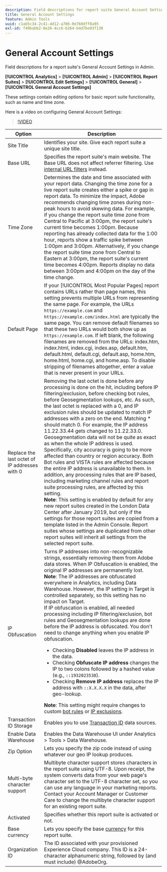 ```yaml
---
description: Field descriptions for report suite General Account Settings in Admin.
title: General Account Settings
feature: Admin Tools
uuid: c1ab5c34-2c41-4d12-a706-0e760dff8a95
exl-id: f49babb2-8e26-4cc6-b264-b4d7be93f130
---
```

# General Account Settings

Field descriptions for a report suite's General Account Settings in Admin.

**[!UICONTROL Analytics]** > **[!UICONTROL Admin]** > **[!UICONTROL Report Suites]** > **[!UICONTROL Edit Settings]** > **[!UICONTROL General]** > **[!UICONTROL General Account Settings]**

These settings contain editing options for basic report suite functionality, such as name and time zone.

Here is a video on configuring General Account Settings:

>[!VIDEO](https://video.tv.adobe.com/v/332330/?quality=12)

| Option | Description |
|--- |--- |
|Site Title|Identifies your site. Give each report suite a unique site title.|
|Base URL|Specifies the report suite's main website. The Base URL does not affect referrer filtering. Use [internal URL filters](/help/admin/admin/internal-url-filter-admin.md) instead.|
|Time Zone|Determines the date and time associated with your report data.  Changing the time zone for a live report suite creates either a spike or gap in report data. To minimize the impact, Adobe recommends changing time zones during non-peak hours to avoid skewing data.  For example, if you change the report suite time zone from Central to Pacific at 3:00pm, the report suite's current time becomes 1:00pm. Because reporting has already collected data for the 1:00 hour, reports show a traffic spike between 1:00pm and 3:00pm.  Alternatively, if you change the report suite time zone from Central to Eastern at 3:00pm, the report suite's current time becomes 4:00pm. Reports display no data between 3:00pm and 4:00pm on the day of the time change.|
|Default Page|If your [!UICONTROL Most Popular Pages] report contains URLs rather than page names, this setting prevents multiple URLs from representing the same page. For example, the URLs `https://example.com` and `https://example.com/index.html` are typically the same page. You can remove default filenames so that these two URLs would both show up as `https://example.com`.  If left blank, the following filenames are removed from the URLs:  index.htm, index.html, index.cgi, index.asp, default.htm, default.html, default.cgi, default.asp, home.htm, home.html, home.cgi, and home.asp.  To disable stripping of filenames altogether, enter a value that is never present in your URLs.|
| Replace the last octet of IP addresses with 0 |Removing the last octet is done before any processing is done on the hit, including before IP filtering/exclusion, before checking bot rules, before Geosegmentation lookups, etc. As such, the last octet is replaced with a 0, and IP exclusion rules should be updated to match IP addresses with a zero on the end. Matching * should match 0. For example, the IP address 11.22.33.44 gets changed to 11.22.33.0. Geosegmentation data will not be quite as exact as when the whole IP address is used. Specifically, city accuracy is going to be more affected than country or region accuracy. Both Bot rules and VISTA rules are affected because the entire IP address is unavailable to them. In addition, any processing rules that are IP based, including marketing channel rules and report suite processing rules, are affected by this setting. <br> **Note**: This setting is enabled by default for any new report suites created in the London Data Center after January 2019, but only if the settings for those report suites are copied from a template listed in the Admin Console. Report suites whose settings are duplicated from other report suites will inherit all settings from the selected report suite. |
| IP Obfuscation | Turns IP addresses into non-recognizable strings, essentially removing them from Adobe data stores. When IP Obfuscation is enabled, the original IP addresses are permanently lost. <br> **Note**: The IP addresses are obfuscated everywhere in Analytics, including Data Warehouse. However, the IP setting in Target is controlled separately, so this setting has no impact on Target.<br> If IP obfuscation is enabled, all needed processing including IP filtering/exclusion, bot rules and Geosegmentation lookups are done before the IP address is obfuscated. You don't need to change anything when you enable IP obfuscation.<ul><li>Checking **Disabled** leaves the IP address in the data.</li><li>Checking **Obfuscate IP address** changes the IP to two colons followed by a hashed value (e.g., `::1932023538`).</li><li>Checking **Remove IP address** replaces the IP address with `::X.X.X.X` in the data, after geo-lookup.</li></ul>**Note**: This setting might require changes to custom [bot rules](/help/admin/admin/bot-removal/bot-rules.md) or [IP exclusions](/help/admin/admin/exclude-ip.md). |
| Transaction ID Storage | Enables you to use [Transaction ID](/help/import/c-data-sources/c-datasrc-types/datasrc-transactionid.md) data sources. |
| Enable Data Warehouse | Enables the Data Warehouse UI under Analytics > Tools > Data Warehouse. |
| Zip Option | Lets you specify the zip code instead of using whatever our geo IP lookup produces. |
| Multi-byte character support | Multibyte character support stores characters in the report suite using UTF-8. Upon receipt, the system converts data from your web page's character set to the UTF-8 character set, so you can use any language in your marketing reports. Contact your Account Manager or Customer Care to change the multibyte character support for an existing report suite. |
| Activated | Specifies whether this report suite is activated or not. |
| Base currency | Lets you specify the base [currency](https://experienceleague.adobe.com/docs/analytics/implementation/vars/config-vars/currencycode.html?lang=en) for this report suite. |
| Organization ID | The ID associated with your provisioned Experience Cloud company. This ID is a 24-character alphanumeric string, followed by (and must include) @AdobeOrg. |